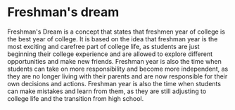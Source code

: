# Freshman's dream

Freshman's Dream is a concept that states that freshmen year of college is the best year of college. It is based on the idea that freshman year is the most exciting and carefree part of college life, as students are just beginning their college experience and are allowed to explore different opportunities and make new friends. Freshman year is also the time when students can take on more responsibility and become more independent, as they are no longer living with their parents and are now responsible for their own decisions and actions. Freshman year is also the time when students can make mistakes and learn from them, as they are still adjusting to college life and the transition from high school.
